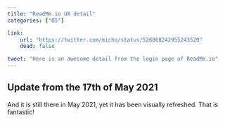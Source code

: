 ```yaml
---
title: "ReadMe.io UX detail"
categories: ["OS"]

link:
    url: "https://twitter.com/micho/status/526868242955243520"
    dead: false

tweet: "Here is an awesome detail from the login page of ReadMe.io"
---
```


## Update from the 17th of May 2021

And it is still there in May 2021, yet it has been visually refreshed. That is fantastic!